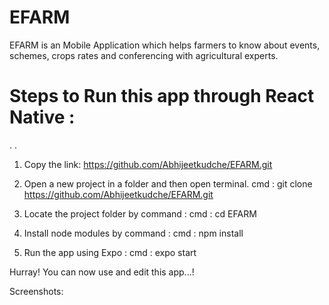 # EFARM
EFARM is an Mobile Application which helps farmers to know about events, schemes, crops rates and conferencing with agricultural experts.

# Steps to Run this app through React Native :
.
.
1) Copy the link: 
  https://github.com/Abhijeetkudche/EFARM.git
 
2) Open a new project in a folder and then open terminal.
  cmd : git clone https://github.com/Abhijeetkudche/EFARM.git
 
3) Locate the project folder by command :
  cmd : cd EFARM
  
4) Install node modules by command : 
  cmd : npm install
 
5) Run the app using Expo : 
  cmd : expo start
 
Hurray! You can now use and edit this app...!

Screenshots:

